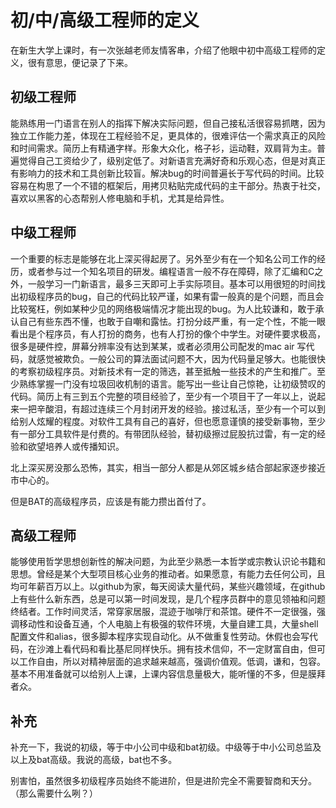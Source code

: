 # 初/中/高级工程师的定义

在新生大学上课时，有一次张越老师友情客串，介绍了他眼中初中高级工程师的定义，很有意思，便记录了下来。

## 初级工程师

能熟练用一门语言在别人的指挥下解决实际问题，但自己接私活很容易抓瞎，因为独立工作能力差，体现在工程经验不足，更具体的，很难评估一个需求真正的风险和时间需求。简历上有精通字样。形象大众化，格子衫，运动鞋，双肩背为主。普遍觉得自己工资给少了，级别定低了。对新语言充满好奇和乐观心态，但是对真正有影响力的技术和工具创新比较盲。解决bug的时间普遍长于写代码的时间。比较容易在构思了一个不错的框架后，用拷贝粘贴完成代码的主干部分。热衷于社交，喜欢以黑客的心态帮别人修电脑和手机，尤其是给异性。

## 中级工程师

一个重要的标志是能够在北上深买得起房了。另外至少有在一个知名公司工作的经历，或者参与过一个知名项目的研发。编程语言一般不存在障碍，除了汇编和C之外，一般学习一门新语言，最多三天即可上手实际项目。基本可以用很短的时间找出初级程序员的bug，自己的代码比较严谨，如果有雷一般真的是个问题，而且会比较冤枉，例如某种少见的网络极端情况才能出现的bug。为人比较谦和，敢于承认自己有些东西不懂，也敢于自嘲和露怯。打扮分歧严重，有一定个性，不能一眼看出是个程序员，有人打扮的商务，也有人打扮的像个中学生。对硬件要求极高，很多是硬件控，屏幕分辨率没有达到某某，或者必须用公司配发的mac air 写代码，就感觉被欺负。一般公司的算法面试问题不大，因为代码量足够大。也能很快的考察初级程序员。对新技术有一定的筛选，甚至抵触一些技术的产生和推广。至少熟练掌握一门没有垃圾回收机制的语言。能写出一些让自己惊艳，让初级赞叹的代码。简历上有三到五个完整的项目经验了，至少有一个项目干了一年以上，说起来一把辛酸泪，有超过连续三个月封闭开发的经验。接过私活，至少有一个可以到给别人炫耀的程度。对软件工具有自己的喜好，但也愿意谨慎的接受新事物，至少有一部分工具软件是付费的。有带团队经验，替初级擦过屁股抗过雷，有一定的经验和欲望培养人或传播知识。

北上深买房没那么恐怖，其实，相当一部分人都是从郊区城乡结合部起家逐步接近市中心的。

但是BAT的高级程序员，应该是有能力攒出首付了。

## 高级工程师

能够使用哲学思想创新性的解决问题，为此至少熟悉一本哲学或宗教认识论书籍和思想。曾经是某个大型项目核心业务的推动者。如果愿意，有能力去任何公司，且均可年薪百万以上。以github为家，每天阅读大量代码，某些兴趣领域，在github上有些什么新东西，总是可以第一时间发现，是几个程序员群中的意见领袖和问题终结者。工作时间灵活，常穿家居服，混迹于咖啡厅和茶馆。硬件不一定很强，强调移动性和设备互通，个人电脑上有极强的软件环境，大量自建工具，大量shell配置文件和alias，很多脚本程序实现自动化。从不做重复性劳动。休假也会写代码，在沙滩上看代码和看比基尼同样快乐。拥有技术信仰，不一定财富自由，但可以工作自由，所以对精神层面的追求越来越高，强调价值观。低调，谦和，包容。基本不用准备就可以给别人上课，上课内容信息量极大，能听懂的不多，但是膜拜者众。

## 补充

补充一下，我说的初级，等于中小公司中级和bat初级。中级等于中小公司总监及以上及bat高级。我说的高级，bat也不多。

别害怕，虽然很多初级程序员始终不能进阶，但是进阶完全不需要智商和天分。（那么需要什么咧？）
